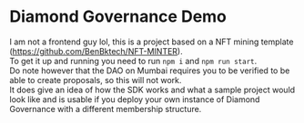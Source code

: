 # Diamond Governance Demo

I am not a frontend guy lol, this is a project based on a NFT mining template (https://github.com/BenBktech/NFT-MINTER).  
To get it up and running you need to run `npm i` and `npm run start`.  
Do note however that the DAO on Mumbai requires you to be verified to be able to create proposals, so this will not work.  
It does give an idea of how the SDK works and what a sample project would look like and is usable if you deploy your own instance of Diamond Governance with a different membership structure.  
